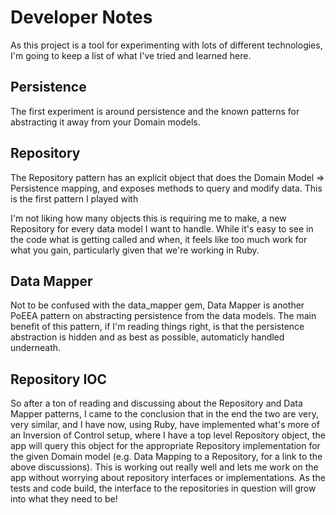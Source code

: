 Developer Notes
===============

As this project is a tool for experimenting with lots of different technologies, I'm going to keep a list of what I've tried and learned here.

Persistence
-----------

The first experiment is around persistence and the known patterns for abstracting it away from your Domain models.

## Repository

The Repository pattern has an explicit object that does the Domain Model => Persistence mapping, and exposes methods to query and modify data. This is the first pattern I played with

I'm not liking how many objects this is requiring me to make, a new Repository for every data model I want to handle. While it's easy to see in the code what is getting called and when, it feels like too much work for what you gain, particularly given that we're working in Ruby.

## Data Mapper

Not to be confused with the data_mapper gem, Data Mapper is another PoEEA pattern on abstracting persistence from the data models. The main benefit of this pattern, if I'm reading things right, is that the persistence abstraction is hidden and as best as possible, automaticly handled underneath.

## Repository IOC

So after a ton of reading and discussing about the Repository and Data Mapper patterns, I came to the conclusion that in the end the two are very, very similar, and I have now, using Ruby, have implemented what's more of an Inversion of Control setup, where I have a top level Repository object, the app will query this object for the appropriate Repository implementation for the given Domain model (e.g. Data Mapping to a Repository, for a link to the above discussions). This is working out really well and lets me work on the app without worrying about repository interfaces or implementations. As the tests and code build, the interface to the repositories in question will grow into what they need to be!
